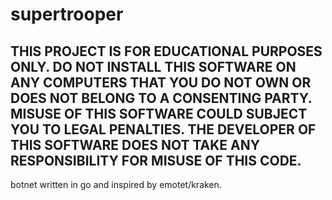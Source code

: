 # supertrooper
## THIS PROJECT IS FOR EDUCATIONAL PURPOSES ONLY. DO NOT INSTALL THIS SOFTWARE ON ANY COMPUTERS THAT YOU DO NOT OWN OR DOES NOT BELONG TO A CONSENTING PARTY. MISUSE OF THIS SOFTWARE COULD SUBJECT YOU TO LEGAL PENALTIES. THE DEVELOPER OF THIS SOFTWARE DOES NOT TAKE ANY RESPONSIBILITY FOR MISUSE OF THIS CODE.
botnet written in go and inspired by emotet/kraken. 
